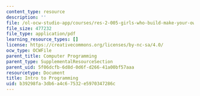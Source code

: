 ```yaml
---
content_type: resource
description: ''
file: /ol-ocw-studio-app/courses/res-2-005-girls-who-build-make-your-own-wearables-workshop-spring-2015/b39298fa3db6a4c67532e5970347286c_MITRES_2_005S15_intrprog.pdf
file_size: 477232
file_type: application/pdf
learning_resource_types: []
license: https://creativecommons.org/licenses/by-nc-sa/4.0/
ocw_type: OCWFile
parent_title: Computer Programming
parent_type: SupplementalResourceSection
parent_uid: 5f06dcfb-6d8d-0d6f-d266-41a00bf57aaa
resourcetype: Document
title: Intro to Programming
uid: b39298fa-3db6-a4c6-7532-e5970347286c
---
```

